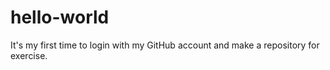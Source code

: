 # hello-world
It's my first time to login with my GitHub account and make a repository for exercise.
